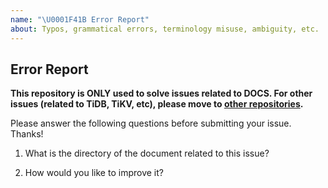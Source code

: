 ```yaml
---
name: "\U0001F41B Error Report"
about: Typos, grammatical errors, terminology misuse, ambiguity, etc.
---
```


## Error Report

**This repository is ONLY used to solve issues related to DOCS.
For other issues (related to TiDB, TiKV, etc), please move to [other repositories](https://github.com/pingcap/).**

Please answer the following questions before submitting your issue. Thanks!

1. What is the directory of the document related to this issue?


2. How would you like to improve it?


